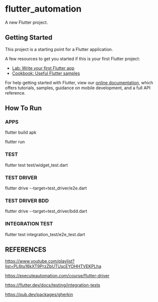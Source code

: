 # flutter_automation

A new Flutter project.

## Getting Started

This project is a starting point for a Flutter application.

A few resources to get you started if this is your first Flutter project:

- [Lab: Write your first Flutter app](https://flutter.dev/docs/get-started/codelab)
- [Cookbook: Useful Flutter samples](https://flutter.dev/docs/cookbook)

For help getting started with Flutter, view our
[online documentation](https://flutter.dev/docs), which offers tutorials,
samples, guidance on mobile development, and a full API reference.

## How To Run

### APPS

flutter build apk

flutter run

### TEST

flutter test test/widget_test.dart  

### TEST DRIVER

flutter drive --target=test_driver/e2e.dart

### TEST DRIVER BDD

flutter drive --target=test_driver/bdd.dart

### INTEGRATION TEST

flutter test integration_test/e2e_test.dart

## REFERENCES

https://www.youtube.com/playlist?list=PL6tu16kXT9PrzZbUTUscEYOHHTVEKPLha

https://executeautomation.com/course/flutter-driver

https://flutter.dev/docs/testing/integration-tests

https://pub.dev/packages/gherkin
